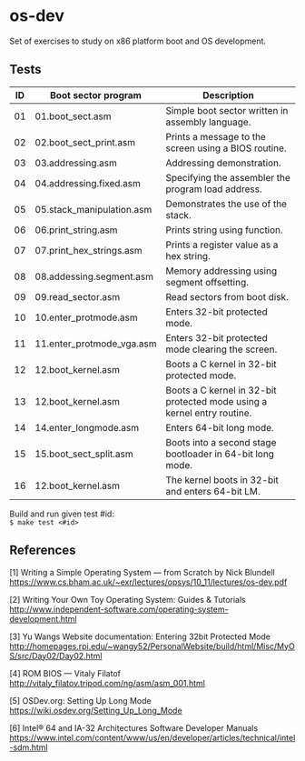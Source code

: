 # os-dev

Set of exercises to study on x86 platform boot and OS development.

## Tests

| ID | Boot sector program        | Description                                                                 |
|----|----------------------------|-----------------------------------------------------------------------------|
| 01 | 01.boot_sect.asm           | Simple boot sector written in assembly language.                            |
| 02 | 02.boot_sect_print.asm     | Prints a message to the screen using a BIOS routine.                        |
| 03 | 03.addressing.asm          | Addressing demonstration.                                                   |
| 04 | 04.addressing.fixed.asm    | Specifying the assembler the program load address.                          |
| 05 | 05.stack_manipulation.asm  | Demonstrates the use of the stack.                                          |
| 06 | 06.print_string.asm        | Prints string using function.                                               |
| 07 | 07.print_hex_strings.asm   | Prints a register value as a hex string.                                    |
| 08 | 08.addessing.segment.asm   | Memory addressing using segment offsetting.                                 |
| 09 | 09.read_sector.asm         | Read sectors from boot disk.                                                |
| 10 | 10.enter_protmode.asm      | Enters 32-bit protected mode.                                               |
| 11 | 11.enter_protmode_vga.asm  | Enters 32-bit protected mode clearing the screen.                           |
| 12 | 12.boot_kernel.asm         | Boots a C kernel in 32-bit protected mode.                                  |
| 13 | 12.boot_kernel.asm         | Boots a C kernel in 32-bit protected mode using a kernel entry routine.     |
| 14 | 14.enter_longmode.asm      | Enters 64-bit long mode.                                                    |
| 15 | 15.boot_sect_split.asm     | Boots into a second stage bootloader in 64-bit long mode.                   |
| 16 | 12.boot_kernel.asm         | The kernel boots in 32-bit and enters 64-bit LM.                            |

Build and run given test #id:  
`$ make test <#id>`

## References

[1] Writing a Simple Operating System — from Scratch by Nick Blundell  
https://www.cs.bham.ac.uk/~exr/lectures/opsys/10_11/lectures/os-dev.pdf

[2] Writing Your Own Toy Operating System: Guides & Tutorials  
http://www.independent-software.com/operating-system-development.html

[3] Yu Wangs Website documentation: Entering 32bit Protected Mode  
http://homepages.rpi.edu/~wangy52/PersonalWebsite/build/html/Misc/MyOS/src/Day02/Day02.html

[4] ROM BIOS — Vitaly Filatof  
http://vitaly_filatov.tripod.com/ng/asm/asm_001.html

[5] OSDev.org: Setting Up Long Mode  
https://wiki.osdev.org/Setting_Up_Long_Mode

[6] Intel® 64 and IA-32 Architectures Software Developer Manuals  
https://www.intel.com/content/www/us/en/developer/articles/technical/intel-sdm.html
